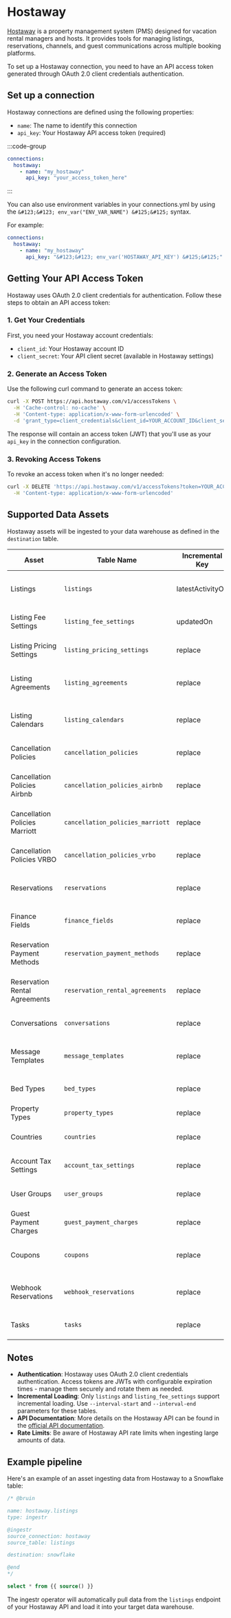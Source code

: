 # Hostaway

[Hostaway](https://www.hostaway.com/) is a property management system (PMS) designed for vacation rental managers and hosts. It provides tools for managing listings, reservations, channels, and guest communications across multiple booking platforms.

To set up a Hostaway connection, you need to have an API access token generated through OAuth 2.0 client credentials authentication.

## Set up a connection

Hostaway connections are defined using the following properties:

- `name`: The name to identify this connection
- `api_key`: Your Hostaway API access token (required)

:::code-group
```yaml [connections.yml]
connections:
  hostaway:
    - name: "my_hostaway"
      api_key: "your_access_token_here"
```
:::

You can also use environment variables in your connections.yml by using the `&#123;&#123; env_var("ENV_VAR_NAME") &#125;&#125;` syntax.

For example:
```yaml
connections:
  hostaway:
    - name: "my_hostaway"
      api_key: "&#123;&#123; env_var('HOSTAWAY_API_KEY') &#125;&#125;"
```

## Getting Your API Access Token

Hostaway uses OAuth 2.0 client credentials for authentication. Follow these steps to obtain an API access token:

### 1. Get Your Credentials

First, you need your Hostaway account credentials:
- `client_id`: Your Hostaway account ID
- `client_secret`: Your API client secret (available in Hostaway settings)

### 2. Generate an Access Token

Use the following curl command to generate an access token:

```bash
curl -X POST https://api.hostaway.com/v1/accessTokens \
  -H 'Cache-control: no-cache' \
  -H 'Content-type: application/x-www-form-urlencoded' \
  -d 'grant_type=client_credentials&client_id=YOUR_ACCOUNT_ID&client_secret=YOUR_CLIENT_SECRET&scope=general'
```

The response will contain an access token (JWT) that you'll use as your `api_key` in the connection configuration.

### 3. Revoking Access Tokens

To revoke an access token when it's no longer needed:

```bash
curl -X DELETE 'https://api.hostaway.com/v1/accessTokens?token=YOUR_ACCESS_TOKEN' \
  -H 'Content-type: application/x-www-form-urlencoded'
```

## Supported Data Assets

Hostaway assets will be ingested to your data warehouse as defined in the `destination` table.

| Asset                           | Table Name                      | Incremental Key  | Description                                                    |
|---------------------------------|---------------------------------|------------------|----------------------------------------------------------------|
| Listings                        | `listings`                      | latestActivityOn | Property listings managed in Hostaway                          |
| Listing Fee Settings            | `listing_fee_settings`          | updatedOn        | Fee settings configured for each listing                       |
| Listing Pricing Settings        | `listing_pricing_settings`      | replace          | Pricing rules and settings for listings                        |
| Listing Agreements              | `listing_agreements`            | replace          | Rental agreements associated with listings                     |
| Listing Calendars               | `listing_calendars`             | replace          | Calendar availability data for each listing                    |
| Cancellation Policies           | `cancellation_policies`         | replace          | General cancellation policies                                  |
| Cancellation Policies Airbnb    | `cancellation_policies_airbnb`  | replace          | Airbnb-specific cancellation policies                          |
| Cancellation Policies Marriott  | `cancellation_policies_marriott`| replace          | Marriott-specific cancellation policies                        |
| Cancellation Policies VRBO      | `cancellation_policies_vrbo`    | replace          | VRBO-specific cancellation policies                            |
| Reservations                    | `reservations`                  | replace          | Booking reservations across all channels                       |
| Finance Fields                  | `finance_fields`                | replace          | Financial data for each reservation                            |
| Reservation Payment Methods     | `reservation_payment_methods`   | replace          | Available payment methods for reservations                     |
| Reservation Rental Agreements   | `reservation_rental_agreements` | replace          | Rental agreements for specific reservations                    |
| Conversations                   | `conversations`                 | replace          | Guest communication threads                                    |
| Message Templates               | `message_templates`             | replace          | Pre-configured message templates                               |
| Bed Types                       | `bed_types`                     | replace          | Available bed type configurations                              |
| Property Types                  | `property_types`                | replace          | Property type classifications                                  |
| Countries                       | `countries`                     | replace          | Supported countries and their codes                            |
| Account Tax Settings            | `account_tax_settings`          | replace          | Tax configuration for the account                              |
| User Groups                     | `user_groups`                   | replace          | User groups and permissions                                    |
| Guest Payment Charges           | `guest_payment_charges`         | replace          | Guest payment transaction records                              |
| Coupons                         | `coupons`                       | replace          | Discount coupons and promotional codes                         |
| Webhook Reservations            | `webhook_reservations`          | replace          | Webhook configurations for reservation events                  |
| Tasks                           | `tasks`                         | replace          | Tasks and to-dos within the system                             |


## Notes

- **Authentication**: Hostaway uses OAuth 2.0 client credentials authentication. Access tokens are JWTs with configurable expiration times - manage them securely and rotate them as needed.
- **Incremental Loading**: Only `listings` and `listing_fee_settings` support incremental loading. Use `--interval-start` and `--interval-end` parameters for these tables.
- **API Documentation**: More details on the Hostaway API can be found in the [official API documentation](https://api-docs.hostaway.com/).
- **Rate Limits**: Be aware of Hostaway API rate limits when ingesting large amounts of data.

## Example pipeline

Here's an example of an asset ingesting data from Hostaway to a Snowflake table:

```sql
/* @bruin

name: hostaway.listings
type: ingestr

@ingestr
source_connection: hostaway
source_table: listings

destination: snowflake

@end
*/

select * from {{ source() }}
```

The ingestr operator will automatically pull data from the `listings` endpoint of your Hostaway API and load it into your target data warehouse.
